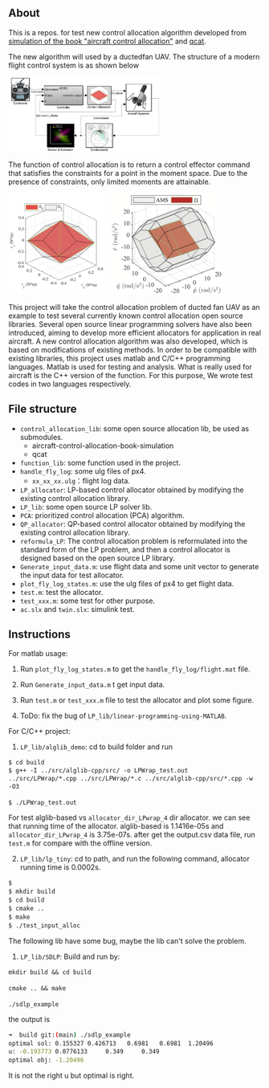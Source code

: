## About
This is a repos. for test new control allocation algorithm developed from [ simulation of the book "aircraft control allocation"](https://github.com/mengchaoheng/aircraft-control-allocation) and [qcat](https://github.com/mengchaoheng/qcat).

The new algorithm will used by a ductedfan UAV. The structure of a modern flight control system is as shown below

<img src="./system.png" width="60%" height="60%" />

The function of control allocation is to return a control effector command that satisfies the constraints for a point in the moment space. Due to the presence of constraints, only limited moments are attainable.

<img src="./Fig1.png" width="40%" />
<img src="./Fig2.png" width="44%" />

This project will take the control allocation problem of ducted fan UAV as an example to test several currently known control allocation open source libraries. Several open source linear programming solvers have also been introduced, aiming to develop more efficient allocators for application in real aircraft. A new control allocation algorithm was also developed, which is based on modifications of existing methods. In order to be compatible with existing libraries, this project uses matlab and C/C++ programming languages. Matlab is used for testing and analysis. What is really used for aircraft is the C++ version of the function. For this purpose, We wrote test codes in two languages respectively.

## File structure 

- `control_allocation_lib`: some open source allocation lib, be used as submodules.
  - aircraft-control-allocation-book-simulation
  - qcat
- `function_lib`: some function used in the project.
- `handle_fly_log`: some ulg files of px4.
  - `xx_xx_xx.ulg`：flight log data.
- `LP_allocator`: LP-based control allocator obtained by modifying the existing control allocation library.
- `LP_lib`: some open source LP solver lib.
- `PCA`: prioritized control allocation (PCA) algorithm.
- `QP_allocator`: QP-based control allocator obtained by modifying the existing control allocation library.
- `reformula_LP`: The control allocation problem is reformulated into the standard form of the LP problem, and then a control allocator is designed based on the open source LP library.
- `Generate_input_data.m`: use flight data and some unit vector to generate the input data for test allocator. 
- `plot_fly_log_states.m`: use the ulg files of px4 to get flight data.
- `test.m`: test the allocator.
- `test_xxx.m`: some test for other purpose.
- `ac.slx` and `twin.slx`: simulink test.


## Instructions

For matlab usage:
1. Run `plot_fly_log_states.m` to get the `handle_fly_log/flight.mat` file.

2. Run `Generate_input_data.m` t get input data.

3. Run `test.m` or `test_xxx.m` file to test the allocator and plot some figure.

4. ToDo: fix the bug of `LP_lib/linear-programming-using-MATLAB`.

For C/C++ project:
1. `LP_lib/alglib_demo`: cd to build folder and run 
```Console
$ cd build
$ g++ -I ../src/alglib-cpp/src/ -o LPWrap_test.out  ../src/LPWrap/*.cpp ../src/LPWrap/*.c ../src/alglib-cpp/src/*.cpp -w  -O3

$ ./LPWrap_test.out
```
For test alglib-based vs `allocator_dir_LPwrap_4` dir allocator. we can see that running time of the allocator. alglib-based is 1.1416e-05s and `allocator_dir_LPwrap_4` is 3.75e-07s. after get the output.csv data file, run `test.m` for compare with the offline version.

2. `LP_lib/lp_tiny`: cd to path, and run the following command, allocator running time is 0.0002s. 
```sh
$ 
$ mkdir build
$ cd build
$ cmake ..
$ make
$ ./test_input_alloc
```
The following lib have some bug, maybe the lib can't solve the problem. 

1. `LP_lib/SDLP`: Build and run by:
```Console
mkdir build && cd build

cmake .. && make

./sdlp_example 
```
the output is 
```sh
➜  build git:(main) ./sdlp_example 
optimal sol: 0.155327 0.426713   0.6981   0.6981  1.20496
u: -0.193773 0.0776133     0.349     0.349
optimal obj: -1.20496
```
It is not the right u but optimal is right.


